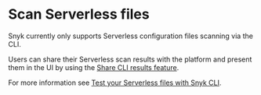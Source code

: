 # Scan Serverless files

Snyk currently only supports Serverless configuration files scanning via the CLI.

Users can share their Serverless scan results with the platform and present them in the UI by using the [Share CLI results feature](share-cli-results-with-the-snyk-web-ui.md).

For more information see [Test your Serverless files with Snyk CLI](snyk-cli-for-infrastructure-as-code/test-your-serverless-files-with-snyk-cli.md).
